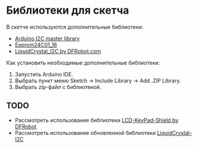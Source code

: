 # Библиотеки для скетча

В скетче используются дополнительные библиотеки:

* [Arduino I2C master library](https://github.com/rambo/I2C/)
* [Eeprom24C01_16](https://github.com/Galavarez/Eeprom24C01_16)
* [LiquidCrystal_I2C by DFRobot.com](https://wiki.dfrobot.com/I2C_TWI_LCD1602_Module__Gadgeteer_Compatible___SKU__DFR0063_)

Как установить необходимые дополнительные библиотеки:

1. Запустить Arduino IDE.
2. Выбрать пункт меню Sketch -> Include Library -> Add .ZIP Library.
3. Выбрать zip-файл с библиотекой.

## TODO

* Рассмотреть использование библиотеки [LCD-KeyPad-Shield by DFRobot](https://github.com/DFRobot/LCD-KeyPad-Shield)
* Рассмотреть использование обновленной библиотеки [LiquidCrystal-I2C](https://github.com/fdebrabander/Arduino-LiquidCrystal-I2C-library)